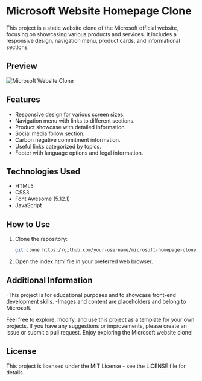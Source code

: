 # Microsoft Website Homepage Clone

This project is a static website clone of the Microsoft official website, focusing on showcasing various products and services. It includes a responsive design, navigation menu, product cards, and informational sections.

## Preview

![Microsoft Website Clone]([preview.png](https://github.com/Pankaj-Bind/microsoft-homepage-clone/blob/main/Screenshot.png))

## Features

- Responsive design for various screen sizes.
- Navigation menu with links to different sections.
- Product showcase with detailed information.
- Social media follow section.
- Carbon negative commitment information.
- Useful links categorized by topics.
- Footer with language options and legal information.

## Technologies Used

- HTML5
- CSS3
- Font Awesome (5.12.1)
- JavaScript

## How to Use

1. Clone the repository:

   ```bash
   git clone https://github.com/your-username/microsoft-homepage-clone.git
   
2. Open the index.html file in your preferred web browser.

## Additional Information
-This project is for educational purposes and to showcase front-end development skills.
-Images and content are placeholders and belong to Microsoft.

Feel free to explore, modify, and use this project as a template for your own projects. If you have any suggestions or improvements, please create an issue or submit a pull request. Enjoy exploring the Microsoft website clone!

## License
This project is licensed under the MIT License - see the LICENSE file for details.


